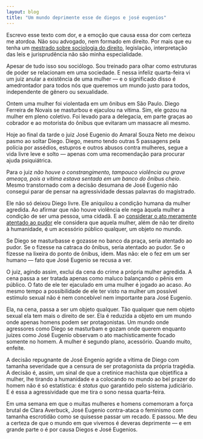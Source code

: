 ```yaml
---
layout: blog
title: "Um mundo deprimente esse de diegos e josé eugenios"
---
```


Escrevo esse texto com dor, e a emoção que causa essa dor com certeza me atordoa. Não sou advogado, nem formado em direito. Por mais que eu tenha um [mestrado sobre sociologia do direito](http://www.meiaduzia.com.br/hacktivism/), legislação, interpretação das leis e jurisprudência não são minha especialidade.

Apesar de tudo isso sou sociólogo. Sou treinado para olhar como estruturas de poder se relacionam em uma sociedade. E nessa infeliz quarta-feira vi um juiz anular a existência de uma mulher — e o significado disso é amedrontador para todos nós que queremos um mundo justo para todos, independente de gênero ou sexualidade.

Ontem uma mulher foi violentada em um ônibus em São Paulo. Diego Ferreira de Novais se masturbou e ejaculou na vítima. Sim, ele gozou na mulher em pleno coletivo. Foi levado para a delegacia, em parte graças ao cobrador e ao motorista do ônibus que evitaram um massacre ali mesmo.

Hoje ao final da tarde o juiz José Eugenio do Amaral Souza Neto me deixou pasmo ao soltar Diego. Diego, mesmo tendo outras 5 passagens pela polícia por assédios, estupros e outros abusos contra mulheres, segue a vida livre leve e solto — apenas com uma recomendação para procurar ajuda psiquiátrica.

Para o juiz _não houve o constrangimento, tampouco violência ou grave ameaça, pois a vítima estava sentada em um banco do ônibus cheio_. Mesmo transtornado com a decisão desumana de José Eugenio não consegui parar de pensar na agressividade dessas palavras do magistrado.

Ele não só deixou Diego livre. Ele aniquilou a condição humana da mulher agredida. Ao afirmar que não houve violência ele nega àquela mulher a condição de ser uma pessoa, uma cidadã. E ao [considerar o ato meramente atentado ao pudor](http://www1.folha.uol.com.br/cotidiano/2017/08/1914307-justica-libera-suspeito-de-estupro-em-onibus-na-avenida-paulista-em-sp.shtml) ele considera que aquela mulher, além de não ter direito à humanidade, é um acessório público qualquer, um objeto no mundo.

Se Diego se masturbasse e gozasse no banco da praça, seria atentado ao pudor. Se o fizesse na catraca do ônibus, seria atentado ao pudor. Se o fizesse na lixeira do ponto de ônibus, idem. Mas não: ele o fez em um ser humano — fato que José Eugenio se recusa a ver.

O juiz, agindo assim, exclui da cena do crime a própria mulher agredida. A cena passa a ser tratada apenas como maluco balançando o pênis em público. O fato de ele ter ejaculado em uma mulher é jogado ao acaso. Ao mesmo tempo a possibilidade de ele ter visto na mulher um possível estímulo sexual não é nem concebível nem importante para José Eugenio.

Ela, na cena, passa a ser um objeto qualquer. Tão qualquer que nem objeto sexual ela tem mais o direito de ser. Ela é reduzida a objeto em um mundo onde apenas homens podem ser protagonistas. Um mundo onde agressores como Diego se masturbam e gozam onde querem enquanto juízes como José Eugenio observam o ato machisticamente focado somente no homem. A mulher é segundo plano, acessório. Quando muito, enfeite.

A decisão repugnante de José Engenio agride a vítima de Diego com tamanha severidade que a censura de ser protagonista da própria tragédia. A decisão é, assim, um sinal de que a cretinice machista que objetifica a mulher, lhe tirando a humanidade e a colocando no mundo ao bel prazer do homem não é só estatística: é _status quo_ garantido pelo sistema judiciário. E é essa a agressividade que me tira o sono nessa quarta-feira.

Em uma semana em que o muitas mulheres e homens comemoram a força brutal de Clara Averbuck, José Eugenio contra-ataca o feminismo com tamanha escrotidão como se quisesse passar um recado. E passou. Me deu a certeza de que o mundo em que vivemos é deveras deprimente — e em grande parte o é por causa Diegos e José Eugenios.
